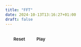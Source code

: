 ```yaml
---
title: "FFT"
date: 2024-10-13T13:16:27+01:00
draft: false
---
```


<div id="waves-parent" style="width: 100%; height: auto;"></div>
<div id="fft-parent" style="width: 100%; height: auto;"></div>
<script src="https://cdn.jsdelivr.net/npm/p5@1.4.0/lib/p5.js"></script> <!-- load p5.js from CDN-->
<script src="https://cdn.jsdelivr.net/npm/mathjs@14.1.0/lib/browser/math.min.js"></script>
<script src="/scripts/phys/fft/fft.js"></script>

<style>
    #control-panel {
        display: grid;
        grid-row-gap: 1rem;
        grid-template-columns: 3fr 1fr;
        grid-column-gap: 1rem;
    }
    @media (max-width: 800px) {
        #control-panel {
            grid-template-columns: 2fr 1fr;
        }
    }
    @media (max-width: 500px) {
        #control-panel {
            grid-template-columns: 1fr;
        }
    }
    button {
      appearance: none;
      background-color: var(--muted);
      border: 0px solid var(--bg);
      border-radius: 6px;
      color: var(--fg);
      cursor: pointer;
      display: inline-block;
      font-family: var(--font-monospace)
      font-size: 14px;
      font-weight: 600;
      line-height: 20px;
      padding: 6px 16px;
      position: relative;
      text-align: center;
      text-decoration: none;
      user-select: none;
      -webkit-user-select: none;
      touch-action: manipulation;
      vertical-align: middle;
      white-space: nowrap;
    }

    button:focus:not(:focus-visible):not(.focus-visible) {
      box-shadow: none;
      outline: none;
    }

    button:hover {
      background-color: var(--hover);
      color: var(--muted);
    }

    button:focus {
      box-shadow: rgba(46, 164, 79, .4) 0 0 0 3px;
      outline: none;
    }

    button:disabled {
      background-color: #94d3a2;
      border-color: rgba(27, 31, 35, .1);
      color: rgba(255, 255, 255, .8);
      cursor: default;
    }

    button:active {
      background-color: var(--link);
      color: var(--muted);
      box-shadow: rgba(20, 70, 32, .2) 0 1px 0 inset;
    }
</style>

<div id="control-panel">
  <div>
    <div style="margin: 1vw">
        <button id="reset_button" role="button">Reset</button>
        <button id="play_button" role="button">Play</button>
    </div>
  </div>
</div>
